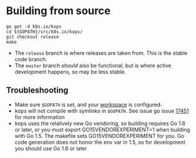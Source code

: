 # Building from source

```
go get -d k8s.io/kops
cd ${GOPATH}/src/k8s.io/kops/
git checkout release
make
```

* The `release` branch is where releases are taken from.  This is the stable code branch.
* The `master` branch  _should_ also be functional, but is where active development happens, so may be less stable.



## Troubleshooting 

 - Make sure `$GOPATH` is set, and your [workspace](https://golang.org/doc/code.html#Workspaces) is configured.
 - kops will not compile with symlinks in `$GOPATH`. See issue go issue [17451](https://github.com/golang/go/issues/17451) for more information
 - kops uses the relatively new Go vendoring, so building requires Go 1.6 or later, or you must export GO15VENDOREXPERIMENT=1 when building with Go 1.5.  The makefile sets GO15VENDOREXPERIMENT for you.  Go code generation does not honor the env var in 1.5, so for development you should use Go 1.6 or later



